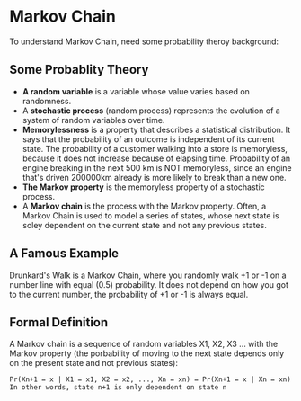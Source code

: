 # Markov Chain
To understand Markov Chain, need some probability theroy background:

## Some Probablity Theory
- **A random variable** is a variable whose value varies based on randomness.
-  A **stochastic process** (random process) represents the evolution of a system of random variables over time. 
-  **Memorylessness** is a property that describes a statistical distribution. It says that the probability of an outcome is independent of its current state. The probability of a customer walking into a store is memoryless, because it does not increase because of elapsing time. Probability of an engine breaking in the next 500 km is NOT memoryless, since an engine that's driven 200000km already is more likely to break than a new one.
-  **The Markov property** is the memoryless property of a stochastic process.
-  A **Markov chain** is the process with the Markov property. Often, a Markov Chain is used to model a series of states, whose next state is soley dependent on the current state and not any previous states.

## A Famous Example
Drunkard's Walk is a Markov Chain, where you randomly walk +1 or -1 on a number line with equal (0.5) probability. It does not depend on how you got to the current number, the probability of +1 or -1 is always equal.

## Formal Definition
A Markov chain is a sequence of random variables X1, X2, X3 ... with the Markov property (the porbability of moving to the next state depends only on the present state and not previous states):
```
Pr(Xn+1 = x | X1 = x1, X2 = x2, ..., Xn = xn) = Pr(Xn+1 = x | Xn = xn)
In other words, state n+1 is only dependent on state n
```
